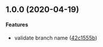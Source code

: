 <a name="1.0.0"></a>
## 1.0.0 (2020-04-19)


#### Features

* validate branch name ([42c1555b](https://github.com/lekterable/branchlint-action/commit/42c1555b))

